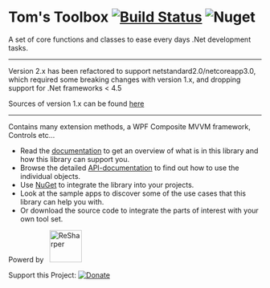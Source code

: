 # Tom's Toolbox [![Build Status](https://dev.azure.com/tom-englert/Open%20Source/_apis/build/status/TomsToolbox?branchName=master)](https://dev.azure.com/tom-englert/Open%20Source/_build/latest?definitionId=30&branchName=master) ![Nuget](https://img.shields.io/nuget/v/tomstoolbox.wpf)

A set of core functions and classes to ease every days .Net development tasks.

----

Version 2.x has been refactored to support netstandard2.0/netcoreapp3.0, which required some breaking changes with version 1.x, and dropping support for .Net frameworks < 4.5

Sources of version 1.x can be found [here](https://github.com/tom-englert/TomsToolbox1)

----

Contains many extension methods, a WPF Composite MVVM framework, Controls etc...

- Read the [documentation](Documentation/Readme.md) to get an overview of what is in this library and how this library can support you.
- Browse the detailed [API-documentation](http://tom-englert.github.io/TomsToolbox) to find out how to use the individual objects.
- Use [NuGet](https://www.nuget.org/packages?q=tomstoolbox) to integrate the library into your projects.
- Look at the sample apps to discover some of the use cases that this library can help you with.
- Or download the source code to integrate the parts of interest with your own tool set.

Powerd by&nbsp;&nbsp;&nbsp;<a href="http://www.jetbrains.com/resharper/"><img src="http://www.tom-englert.de/Images/icon_ReSharper.png" alt="ReSharper" width="64" height="64" /></a></p>
<p>Support this Project: <a href="https://www.paypal.com/cgi-bin/webscr?cmd=_s-xclick&hosted_button_id=TQQR8AKGNHELQ&source=url"> <img style="border: none; margin-bottom: -6px;" title="Donate" src="https://www.paypalobjects.com/en_US/i/btn/btn_donate_SM.gif" alt="Donate" /></a></p>
